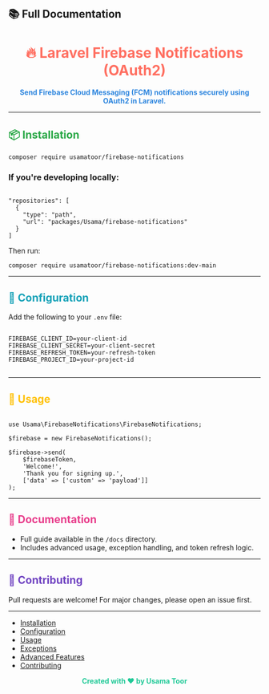 ## 📚 Full Documentation
<h1 align="center" style="color:#ff6f61;">🔥 Laravel Firebase Notifications (OAuth2)</h1>

<p align="center">
  <strong style="color:#2e86de;">Send Firebase Cloud Messaging (FCM) notifications securely using OAuth2 in Laravel.</strong>
</p>

<hr />

<h2 style="color:#28a745;">📦 Installation</h2>

<pre><code>composer require usamatoor/firebase-notifications</code></pre>

<h3>If you're developing locally:</h3>

<pre><code>
"repositories": [
  {
    "type": "path",
    "url": "packages/Usama/firebase-notifications"
  }
]
</code></pre>

Then run:

<pre><code>composer require usamatoor/firebase-notifications:dev-main</code></pre>

<hr />

<h2 style="color:#17a2b8;">🔧 Configuration</h2>

Add the following to your <code>.env</code> file:

<pre><code>
FIREBASE_CLIENT_ID=your-client-id
FIREBASE_CLIENT_SECRET=your-client-secret
FIREBASE_REFRESH_TOKEN=your-refresh-token
FIREBASE_PROJECT_ID=your-project-id

</code></pre>

<hr />

<h2 style="color:#ffc107;">🚀 Usage</h2>

<pre><code>
use Usama\FirebaseNotifications\FirebaseNotifications;

$firebase = new FirebaseNotifications();

$firebase->send(
    $firebaseToken,
    'Welcome!',
    'Thank you for signing up.',
    ['data' => ['custom' => 'payload']]
);
</code></pre>

<hr />

<h2 style="color:#e83e8c;">📘 Documentation</h2>

- Full guide available in the <code>/docs</code> directory.
- Includes advanced usage, exception handling, and token refresh logic.

<hr />

<h2 style="color:#6f42c1;">🙌 Contributing</h2>

Pull requests are welcome! For major changes, please open an issue first.

<hr />



- [Installation](docs/installation.md)
- [Configuration](docs/configuration.md)
- [Usage](docs/usage.md)
- [Exceptions](docs/exceptions.md)
- [Advanced Features](docs/advanced.md)
- [Contributing](docs/contributing.md)


<p align="center" style="color:#20c997;"><strong>Created with ❤️ by Usama Toor</strong></p>
